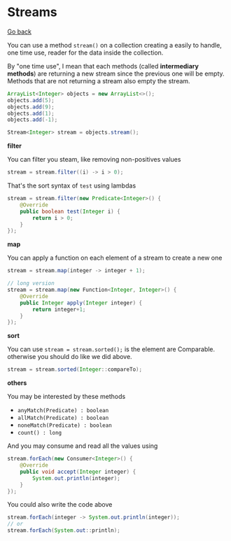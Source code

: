 # Streams

[Go back](../index.md#advanced)

You can use a method `stream()` on a collection creating a easily to handle, one time use, reader for the data inside the collection.

By "one time use", I mean that each methods (called **intermediary methods**) are returning a new stream since the previous one will be empty. Methods that are not returning a stream also empty the stream.

```java
ArrayList<Integer> objects = new ArrayList<>();
objects.add(5);
objects.add(9);
objects.add(1);
objects.add(-1);

Stream<Integer> stream = objects.stream();
```

**filter**

You can filter you steam, like removing non-positives values

```java
stream = stream.filter((i) -> i > 0);
```

That's the sort syntax of `test` using lambdas

```java
stream = stream.filter(new Predicate<Integer>() {
    @Override
    public boolean test(Integer i) {
        return i > 0;
    }
});
```

**map**

You can apply a function on each element of a stream to create a new one

```java
stream = stream.map(integer -> integer + 1);

// long version
stream = stream.map(new Function<Integer, Integer>() {
    @Override
    public Integer apply(Integer integer) {
        return integer+1;
    }
});
```

**sort**

You can use `stream = stream.sorted();` is the element are Comparable. otherwise you should do like we did above.

```java
stream = stream.sorted(Integer::compareTo);
```

**others**

You may be interested by these methods

* ``anyMatch(Predicate) : boolean``
* ``allMatch(Predicate) : boolean``
* ``noneMatch(Predicate) : boolean``
* ``count() : long``

And you may consume and read all the values using

```java
stream.forEach(new Consumer<Integer>() {
    @Override
    public void accept(Integer integer) {
        System.out.println(integer);
    }
});
```

You could also write the code above

```java
stream.forEach(integer -> System.out.println(integer));
// or
stream.forEach(System.out::println);
```
